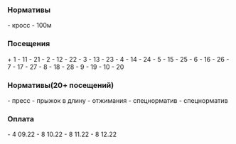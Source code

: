 ### Нормативы
\- кросс
\- 100м
### Посещения
\+ 1 - 11 - 21
\- 2 - 12 - 22
\- 3 - 13 - 23
\- 4 - 14 - 24
\- 5 - 15 - 25
\- 6 - 16 - 26
\- 7 - 17 - 27
\- 8 - 18 - 28
\- 9 - 19
\- 10 - 20
### Нормативы(20+ посещений)
\- пресс
\- прыжок в длину
\- отжимания
\- спецнорматив
\- спецнорматив
### Оплата
\- 4 09.22
\- 8 10.22
\- 8 11.22
\- 8 12.22